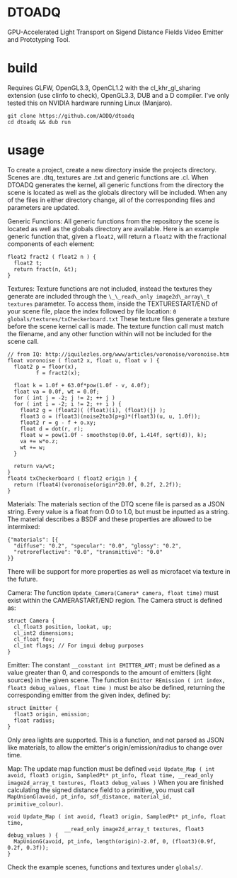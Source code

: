 # DTOADQ
GPU-Accelerated Light Transport on Sigend Distance Fields Video Emitter and Prototyping Tool.

# build
  Requires GLFW, OpenGL3.3, OpenCL1.2 with the cl\_khr\_gl\_sharing extension
    (use clinfo to check), OpenGL3.3, DUB and a D compiler.
  I've only tested this on NVIDIA hardware running Linux (Manjaro).

```
git clone https://github.com/AODQ/dtoadq
cd dtoadq && dub run
```

# usage
To create a project, create a new directory inside the projects directory.
  Scenes are .dtq, textures are .txt and generic functions are .cl. When DTOADQ
  generates the kernel, all generic functions from the directory the scene is
  located as well as the globals directory will be included. When any of the
  files in either directory change, all of the corresponding files and
  parameters are updated.

Generic Functions: All generic functions from the repository the scene is
  located as well as the globals directory are available. Here is an example
  generic function that, given a `float2`, will return a `float2` with the
fractional components of each element:
```
float2 fract2 ( float2 n ) {
  float2 t;
  return fract(n, &t);
}
```

Textures: Texture functions are not included, instead the textures they
  generate are included through the `\_\_read\_only image2d\_array\_t textures`
  parameter. To access them, inside the TEXTURESTART/END of your scene file,
  place the index followed by file location:
    `0 globals/textures/txCheckerboard.txt`
  These texture files generate a texture before the scene kernel call is made.
  The texture function call must match the filename, and any other function
    within will not be included for the scene call.
```
// from IQ: http://iquilezles.org/www/articles/voronoise/voronoise.htm
float voronoise ( float2 x, float u, float v ) {
  float2 p = floor(x),
         f = fract2(x);

  float k = 1.0f + 63.0f*pow(1.0f - v, 4.0f);
  float va = 0.0f, wt = 0.0f;
  for ( int j = -2; j != 2; ++ j )
  for ( int i = -2; i != 2; ++ i ) {
    float2 g = (float2)( (float)(i), (float)(j) );
    float3 o = (float3)(noise2to3(p+g)*(float3)(u, u, 1.0f));
    float2 r = g - f + o.xy;
    float d = dot(r, r);
    float w = pow(1.0f - smoothstep(0.0f, 1.414f, sqrt(d)), k);
    va += w*o.z;
    wt += w;
  }

  return va/wt;
}
float4 txCheckerboard ( float2 origin ) {
  return (float4)(voronoise(origin*20.0f, 0.2f, 2.2f));
}
```

Materials: The materials section of the DTQ scene file is parsed as a JSON
  string. Every value is a float from 0.0 to 1.0, but must be inputted as a
  string. The material describes a BSDF and these properties are allowed to be
  intermixed:
```
{"materials": [{
  "diffuse": "0.2", "specular": "0.0", "glossy": "0.2",
  "retroreflective": "0.0", "transmittive": "0.0"
}}
```
There will be support for more properties as well as microfacet via texture in the future.

Camera: The function `Update_Camera(Camera* camera, float time)` must exist
  within the CAMERASTART/END region. The Camera struct is defined as:
```
struct Camera {
  cl_float3 position, lookat, up;
  cl_int2 dimensions;
  cl_float fov;
  cl_int flags; // For imgui debug purposes
}
```


Emitter: The constant `__constant int EMITTER_AMT;` must be defined as a value
  greater than 0, and corresponds to the amount of emitters (light sources) in
  the given scene. The function `Emitter REmission ( int index, float3
  debug_values, float time )` must be also be defined, returning the
  corresponding emitter from the given index, defined by:
```
struct Emitter {
  float3 origin, emission;
  float radius;
}
```
Only area lights are supported. This is a function, and not parsed as JSON like
  materials, to allow the emitter's origin/emission/radius to change over time.

Map: The update map function must be defined
 `void Update_Map ( int avoid, float3 origin, SampledPt* pt_info, float time,
                   __read_only image2d_array_t textures, float3 debug_values )`
  When you are finished calculating the signed distance field to a primitive,
   you must call
   `MapUnionG(avoid, pt_info, sdf_distance, material_id, primitive_colour)`.
```
void Update_Map ( int avoid, float3 origin, SampledPt* pt_info, float time,
                  __read_only image2d_array_t textures, float3 debug_values ) {
  MapUnionG(avoid, pt_info, length(origin)-2.0f, 0, (float3)(0.9f, 0.2f, 0.3f));
}
```

Check the example scenes, functions and textures under `globals/`.
